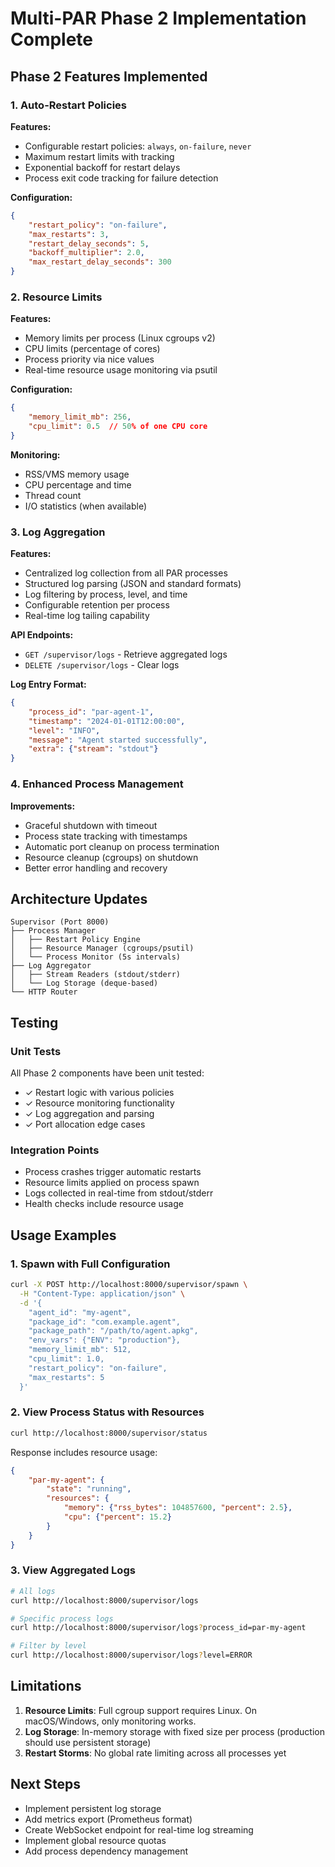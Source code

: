 # Multi-PAR Phase 2 Implementation Complete

## Phase 2 Features Implemented

### 1. Auto-Restart Policies

**Features:**
- Configurable restart policies: `always`, `on-failure`, `never`
- Maximum restart limits with tracking
- Exponential backoff for restart delays
- Process exit code tracking for failure detection

**Configuration:**
```json
{
    "restart_policy": "on-failure",
    "max_restarts": 3,
    "restart_delay_seconds": 5,
    "backoff_multiplier": 2.0,
    "max_restart_delay_seconds": 300
}
```

### 2. Resource Limits

**Features:**
- Memory limits per process (Linux cgroups v2)
- CPU limits (percentage of cores)
- Process priority via nice values
- Real-time resource usage monitoring via psutil

**Configuration:**
```json
{
    "memory_limit_mb": 256,
    "cpu_limit": 0.5  // 50% of one CPU core
}
```

**Monitoring:**
- RSS/VMS memory usage
- CPU percentage and time
- Thread count
- I/O statistics (when available)

### 3. Log Aggregation

**Features:**
- Centralized log collection from all PAR processes
- Structured log parsing (JSON and standard formats)
- Log filtering by process, level, and time
- Configurable retention per process
- Real-time log tailing capability

**API Endpoints:**
- `GET /supervisor/logs` - Retrieve aggregated logs
- `DELETE /supervisor/logs` - Clear logs

**Log Entry Format:**
```json
{
    "process_id": "par-agent-1",
    "timestamp": "2024-01-01T12:00:00",
    "level": "INFO",
    "message": "Agent started successfully",
    "extra": {"stream": "stdout"}
}
```

### 4. Enhanced Process Management

**Improvements:**
- Graceful shutdown with timeout
- Process state tracking with timestamps
- Automatic port cleanup on process termination
- Resource cleanup (cgroups) on shutdown
- Better error handling and recovery

## Architecture Updates

```
Supervisor (Port 8000)
├── Process Manager
│   ├── Restart Policy Engine
│   ├── Resource Manager (cgroups/psutil)
│   └── Process Monitor (5s intervals)
├── Log Aggregator
│   ├── Stream Readers (stdout/stderr)
│   └── Log Storage (deque-based)
└── HTTP Router
```

## Testing

### Unit Tests
All Phase 2 components have been unit tested:
- ✓ Restart logic with various policies
- ✓ Resource monitoring functionality
- ✓ Log aggregation and parsing
- ✓ Port allocation edge cases

### Integration Points
- Process crashes trigger automatic restarts
- Resource limits applied on process spawn
- Logs collected in real-time from stdout/stderr
- Health checks include resource usage

## Usage Examples

### 1. Spawn with Full Configuration
```bash
curl -X POST http://localhost:8000/supervisor/spawn \
  -H "Content-Type: application/json" \
  -d '{
    "agent_id": "my-agent",
    "package_id": "com.example.agent",
    "package_path": "/path/to/agent.apkg",
    "env_vars": {"ENV": "production"},
    "memory_limit_mb": 512,
    "cpu_limit": 1.0,
    "restart_policy": "on-failure",
    "max_restarts": 5
  }'
```

### 2. View Process Status with Resources
```bash
curl http://localhost:8000/supervisor/status
```

Response includes resource usage:
```json
{
    "par-my-agent": {
        "state": "running",
        "resources": {
            "memory": {"rss_bytes": 104857600, "percent": 2.5},
            "cpu": {"percent": 15.2}
        }
    }
}
```

### 3. View Aggregated Logs
```bash
# All logs
curl http://localhost:8000/supervisor/logs

# Specific process logs
curl http://localhost:8000/supervisor/logs?process_id=par-my-agent

# Filter by level
curl http://localhost:8000/supervisor/logs?level=ERROR
```

## Limitations

1. **Resource Limits**: Full cgroup support requires Linux. On macOS/Windows, only monitoring works.
2. **Log Storage**: In-memory storage with fixed size per process (production should use persistent storage)
3. **Restart Storms**: No global rate limiting across all processes yet

## Next Steps

- Implement persistent log storage
- Add metrics export (Prometheus format)
- Create WebSocket endpoint for real-time log streaming
- Implement global resource quotas
- Add process dependency management